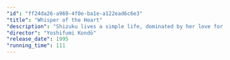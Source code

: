 ```yaml
---
"id": "ff24da26-a969-4f0e-ba1e-a122ead6c6e3"
"title": "Whisper of the Heart"
"description": "Shizuku lives a simple life, dominated by her love for stories and writing. One day she notices that all the library books she has have been previously checked out by the same person: 'Seiji Amasawa'. Curious as to who he is, Shizuku meets a boy her age whom she finds infuriating, but discovers to her shock that he is her 'Prince of Books'. As she grows closer to him, she realises that he merely read all those books to bring himself closer to her. The boy Seiji aspires to be a violin maker in Italy, and it is his dreams that make Shizuku realise that she has no clear path for her life. Knowing that her strength lies in writing, she tests her talents by writing a story about Baron, a cat statuette belonging to Seiji's grandfather."
"director": "Yoshifumi Kondō"
"release_date": 1995
"running_time": 111
---
```

